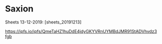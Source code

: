 # Saxion

Sheets 13-12-2019: [sheets_20191213]

https://ipfs.io/ipfs/QmeTaHZ1huDdE4jdyGKYVRnUYMBdJMR91StADVhvdz3fgb
